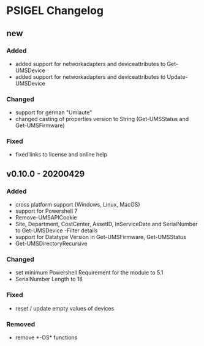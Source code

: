 # PSIGEL Changelog

## new

### Added

* added support for networkadapters and deviceattributes to Get-UMSDevice
* added support for networkadapters and deviceattributes to Update-UMSDevice

### Changed

* support for german "Umlaute"
* changed casting of properties version to String (Get-UMSStatus and Get-UMSFirmware)

### Fixed

* fixed links to license and online help

## v0.10.0 - 20200429

### Added

* cross platform support (Windows, Linux, MacOS)
* support for Powershell 7
* Remove-UMSAPICookie
* Site, Department, CostCenter, AssetID, InServiceDate and SerialNumber to Get-UMSDevice -Filter details
* support for Datatype Version in Get-UMSFirmware, Get-UMSStatus
* Get-UMSDirectoryRecursive

### Changed

* set minimum Powershell Requirement for the module to 5.1
* SerialNumber Length to 18

### Fixed

* reset / update empty values of devices

### Removed

* remove \*-OS\* functions

